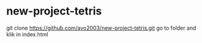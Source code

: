 # new-project-tetris
git clone https://github.com/avo2003/new-project-tetris.git
go to folder and klik in index.html
